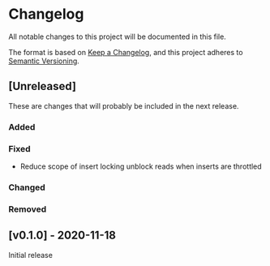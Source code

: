 # Changelog
All notable changes to this project will be documented in this file.

The format is based on [Keep a Changelog](https://keepachangelog.com/en/1.0.0/),
and this project adheres to [Semantic Versioning](https://semver.org/spec/v2.0.0.html).

## [Unreleased]

These are changes that will probably be included in the next release.

### Added
 
### Fixed

 * Reduce scope of insert locking unblock reads when inserts are throttled 

### Changed
 
### Removed

## [v0.1.0] - 2020-11-18

Initial release
